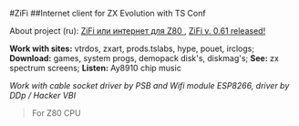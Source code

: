 #ZiFi
##Internet client for ZX Evolution with TS Conf

About project (ru): [ZiFi или интернет для Z80 ](http://hype.retroscene.org/blog/dev/363.html), 
[ZiFi v. 0.61 released! ](http://hype.retroscene.org/blog/dev/391.html)

**Work with sites:** vtrdos, zxart, prods.tslabs, hype, pouet, irclogs;
**Download:** games, system progs, demopack disk's,  diskmag's;
**See:** zx spectrum screens;
**Listen:** Ay8910 chip music

_Work with cable socket driver by PSB and Wifi module ESP8266, driver by DDp / Hacker VBI_
> For Z80 CPU
